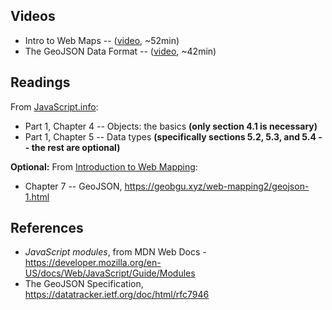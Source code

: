 ## Videos

* Intro to Web Maps -- ([video](https://share.descript.com/view/c5q4jtZliwP), ~52min)
* The GeoJSON Data Format -- ([video](https://share.descript.com/view/8DXBwN2Lg67), ~42min)

## Readings

From [JavaScript.info](https://javascript.info/):
* Part 1, Chapter 4 -- Objects: the basics **(only section 4.1 is necessary)**
* Part 1, Chapter 5 -- Data types **(specifically sections 5.2, 5.3, and 5.4 -- the rest are optional)**

**Optional:** From [Introduction to Web Mapping](https://geobgu.xyz/web-mapping2/):
* Chapter 7 -- GeoJSON, https://geobgu.xyz/web-mapping2/geojson-1.html

## References

* _JavaScript modules_, from MDN Web Docs - https://developer.mozilla.org/en-US/docs/Web/JavaScript/Guide/Modules
* The GeoJSON Specification, https://datatracker.ietf.org/doc/html/rfc7946
